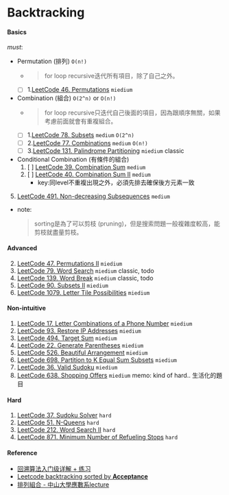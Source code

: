 # Backtracking
####    Basics
*must*:
- Permutation (排列) `O(n!)`
  - > for loop recursive迭代所有項目，除了自己之外。
  - [ ] 1.[LeetCode 46. Permutations](https://leetcode.com/problems/permutations/) ``miedium``
- Combination (組合) `O(2^n)` or `O(n!)`
  - > for loop recursive只迭代自己後面的項目，因為跟順序無關，如果考慮前面就會有重複組合。
  - [ ] 1.[LeetCode 78. Subsets](https://leetcode.com/problems/subsets/description/) ``medium`` `O(2^n)`
  - [ ] 2.[LeetCode 77. Combinations](https://leetcode.com/problems/combinations/) ``medium`` `O(n!)`
  - [ ] 3.[LeetCode 131.  Palindrome Partitioning](https://leetcode.com/problems/palindrome-partitioning/) ``miedium`` classic
- Conditional Combination (有條件的組合)
  1. [ ] [LeetCode 39. Combination Sum](https://leetcode.com/problems/combination-sum/description/) ``medium``
  2. [ ] [LeetCode 40. Combination Sum II](https://leetcode.com/problems/combination-sum-ii/) ``medium`` 
     - key:同level不重複出現之外，必須先排去確保後方元素一致
5. [LeetCode 491. Non-decreasing Subsequences](https://leetcode.com/problems/non-decreasing-subsequences/) ``medium``
- note:
  > sorting是為了可以剪枝 (pruning)，但是搜索問題一般複雜度較高，能剪枝就盡量剪枝。

#### Advanced
2. [LeetCode 47.  Permutations II](https://leetcode.com/problems/permutations-ii/) ``miedium``
2. [LeetCode 79.  Word Search](https://leetcode.com/problems/word-search/) ``miedium`` classic, todo
2. [LeetCode 139.  Word Break](https://leetcode.com/problems/word-break/description/) ``miedium`` classic, todo
3. [LeetCode 90.  Subsets II](https://leetcode.com/problems/subsets-ii/) ``miedium``
5. [LeetCode 1079. Letter Tile Possibilities](https://leetcode.com/problems/letter-tile-possibilities/) ``miedium``

####    Non-intuitive
1. [LeetCode 17.  Letter Combinations of a Phone Number](https://leetcode.com/problems/letter-combinations-of-a-phone-number/description/) ``miedium``
2. [LeetCode 93.  Restore IP Addresses](https://leetcode.com/problems/restore-ip-addresses/) ``miedium``
3. [LeetCode 494.  Target Sum](https://leetcode.com/problems/target-sum/description/) ``miedium``
4. [LeetCode 22. Generate Parentheses](https://leetcode.com/problems/generate-parentheses/) ``miedium``
5. [LeetCode 526.  Beautiful Arrangement](https://leetcode.com/problems/beautiful-arrangement/) ``miedium``
6. [LeetCode 698.  Partition to K Equal Sum Subsets](https://leetcode.com/problems/partition-to-k-equal-sum-subsets/) ``miedium``
7. [LeetCode 36.  Valid Sudoku](https://leetcode.com/problems/valid-sudoku/) ``miedium``
8. [LeetCode 638.  Shopping Offers](https://leetcode.com/problems/shopping-offers/description/) ``miedium`` memo: kind of hard.. 生活化的題目

#### Hard
1. [LeetCode 37.  Sudoku Solver](https://leetcode.com/problems/sudoku-solver/) ``hard``
1. [LeetCode 51.  N-Queens](https://leetcode.com/problems/n-queens/) ``hard``
2. [LeetCode 212.  Word Search II](https://leetcode.com/problems/word-search-ii/) ``hard``
3. [LeetCode 871.  Minimum Number of Refueling Stops](https://leetcode.com/problems/minimum-number-of-refueling-stops/description/) ``hard``


####    Reference
- [回溯算法入门级详解 + 练习](https://leetcode.cn/problems/permutations/solution/hui-su-suan-fa-python-dai-ma-java-dai-ma-by-liweiw/)
- [Leetcode backtracking sorted by **Acceptance**](https://leetcode.com/tag/backtracking/)
- [排列組合 - 中山大學應數系lecture](http://www.math.nsysu.edu.tw/eprob/PerComb.htm)
